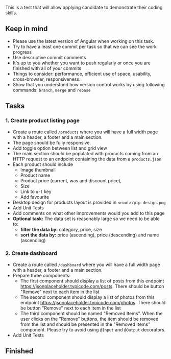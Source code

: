 This is a test that will allow applying candidate to demonstrate their coding skills.

## Keep in mind

- Please use the latest version of Angular when working on this task.
- Try to have a least one commit per task so that we can see the work progress
- Use descriptive commit comments
- It's up to you whether you want to push regularly or once you are finished with all of your commits
- Things to consider: performance, efficient use of space, usability, cross-browser, responsiveness.
- Show that you understand how version control works by using following commands: `branch`, `merge` and `rebase`

## Tasks

### 1. Create product listing page

- Create a route called `/products` where you will have a full width page with a header, a footer and a main section.
- The page should be fully responsive.
- Add toggle option between list and grid view
- The main section should be populated with products coming from an HTTP request to an endpoint containing the data from a `products.json`
- Each product should include
  - Image thumbnail
  - Product name
  - Product price (current, was and discount price),
  - Size
  - Link to `url` key
  - Add favourite
- Desktop design for products layout is provided in `<root>/plp-design.png`
- Add Unit Tests
- Add comments on what other improvements would you add to this page
- **Optional task:** The data set is reasonably large so we need to be able to:
  - **filter the data by:** category, price, size
  - **sort the data by:** price (ascending), price (descending) and name (ascending)

### 2. Create dashboard

- Create a route called `/dashboard` where you will have a full width page with a header, a footer and a main section.
- Prepare three components:
  - The first component should display a list of posts from this endpoint https://jsonplaceholder.typicode.com/posts. There should be button "Remove" next to each item in the list
  - The second component should display a list of photos from this endpoint https://jsonplaceholder.typicode.com/photos. There should be button "Remove" next to each item in the list
  - The third component should be named "Removed Items". When the user clicks on the "Remove" buttons, the item should be removed from the list and should be presented in the "Removed Items" component. Please try to avoid using `@Input` and `@Output` decorators.
- Add Unit Tests

## Finished

